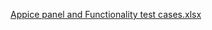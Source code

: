 [Appice panel and Functionality test cases.xlsx](https://github.com/user-attachments/files/16615457/Appice.panel.and.Functionality.test.cases.xlsx)
